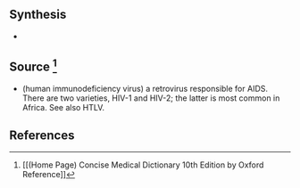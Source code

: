 ## Synthesis
- 
## Source [^1]
- (human immunodeficiency virus) a retrovirus responsible for AIDS. There are two varieties, HIV-1 and HIV-2; the latter is most common in Africa. See also HTLV.
## References

[^1]: [[(Home Page) Concise Medical Dictionary 10th Edition by Oxford Reference]]